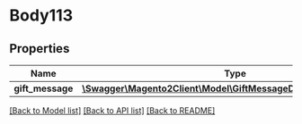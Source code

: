 # Body113

## Properties
Name | Type | Description | Notes
------------ | ------------- | ------------- | -------------
**gift_message** | [**\Swagger\Magento2Client\Model\GiftMessageDataMessageInterface**](GiftMessageDataMessageInterface.md) |  | 

[[Back to Model list]](../README.md#documentation-for-models) [[Back to API list]](../README.md#documentation-for-api-endpoints) [[Back to README]](../README.md)


